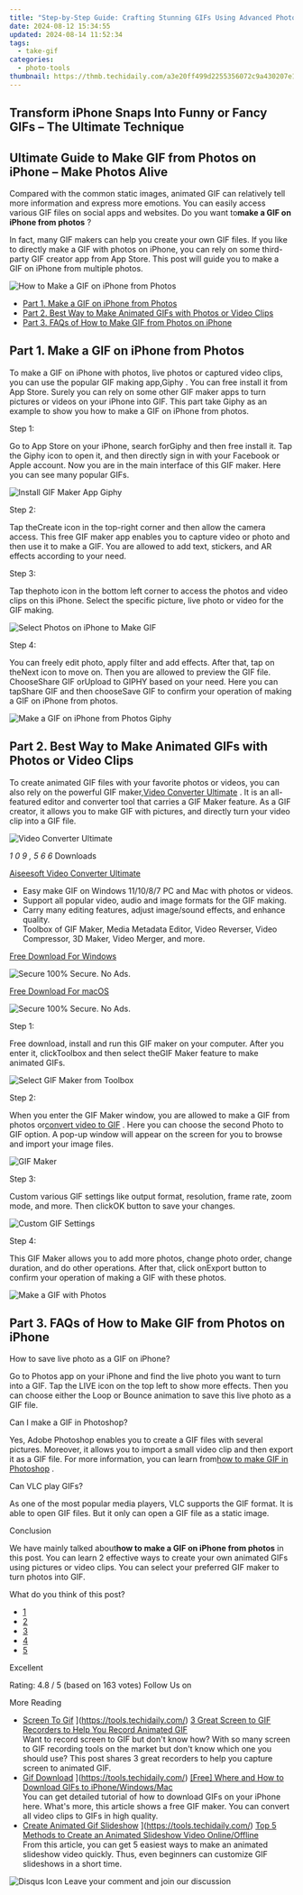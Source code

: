 ```yaml
---
title: "Step-by-Step Guide: Crafting Stunning GIFs Using Advanced Photo Editing Tools Beyond Photoshop"
date: 2024-08-12 15:34:55
updated: 2024-08-14 11:52:34
tags:
  - take-gif
categories:
  - photo-tools
thumbnail: https://thmb.techidaily.com/a3e20ff499d2255356072c9a430207e141738c946eb7be64c4d7f5c5a7b7d178.jpg
---
```


## Transform iPhone Snaps Into Funny or Fancy GIFs – The Ultimate Technique

## Ultimate Guide to Make GIF from Photos on iPhone – Make Photos Alive

 Compared with the common static images, animated GIF can relatively tell more information and express more emotions. You can easily access various GIF files on social apps and websites. Do you want to**make a GIF on iPhone from photos** ?

 In fact, many GIF makers can help you create your own GIF files. If you like to directly make a GIF with photos on iPhone, you can rely on some third-party GIF creator app from App Store. This post will guide you to make a GIF on iPhone from multiple photos.

![How to Make a GIF on iPhone from Photos](https://www.aiseesoft.com/images/how-to/make-gif-from-photos-on-iphone/make-gif-from-photos-on-iphone.jpg)

* [Part 1. Make a GIF on iPhone from Photos](https://tools.techidaily.com/)
* [Part 2. Best Way to Make Animated GIFs with Photos or Video Clips](https://tools.techidaily.com/)
* [Part 3. FAQs of How to Make GIF from Photos on iPhone](https://tools.techidaily.com/)

## Part 1\. Make a GIF on iPhone from Photos

 To make a GIF on iPhone with photos, live photos or captured video clips, you can use the popular GIF making app,Giphy . You can free install it from App Store. Surely you can rely on some other GIF maker apps to turn pictures or videos on your iPhone into GIF. This part take Giphy as an example to show you how to make a GIF on iPhone from photos.

Step 1:

 Go to App Store on your iPhone, search forGiphy and then free install it. Tap the Giphy icon to open it, and then directly sign in with your Facebook or Apple account. Now you are in the main interface of this GIF maker. Here you can see many popular GIFs.

![Install GIF Maker App Giphy](https://www.aiseesoft.com/images/how-to/make-gif-from-photos-on-iphone/install-gif-maker-app-giphy.jpg)

Step 2:

 Tap theCreate icon in the top-right corner and then allow the camera access. This free GIF maker app enables you to capture video or photo and then use it to make a GIF. You are allowed to add text, stickers, and AR effects according to your need.

Step 3:

 Tap thephoto icon in the bottom left corner to access the photos and video clips on this iPhone. Select the specific picture, live photo or video for the GIF making.

![Select Photos on iPhone to Make GIF](https://www.aiseesoft.com/images/how-to/make-gif-from-photos-on-iphone/select-photos-on-iphone-to-make-gif.jpg)

Step 4:

 You can freely edit photo, apply filter and add effects. After that, tap on theNext icon to move on. Then you are allowed to preview the GIF file. ChooseShare GIF orUpload to GIPHY based on your need. Here you can tapShare GIF and then chooseSave GIF to confirm your operation of making a GIF on iPhone from photos.

![Make a GIF on iPhone from Photos Giphy](https://www.aiseesoft.com/images/how-to/make-gif-from-photos-on-iphone/make-a-gif-on-iphone-from-photos-giphy.jpg)

## Part 2\. Best Way to Make Animated GIFs with Photos or Video Clips

 To create animated GIF files with your favorite photos or videos, you can also rely on the powerful GIF maker,[Video Converter Ultimate](https://tools.techidaily.com/aiseesoft/video-converter-ultimate/) . It is an all-featured editor and converter tool that carries a GIF Maker feature. As a GIF creator, it allows you to make GIF with pictures, and directly turn your video clip into a GIF file.

![Video Converter Ultimate](https://www.aiseesoft.com/images/video-converter-ultimate/box-2.png)

_1_ _0_ _9_ _,_ _5_ _6_ _6_  Downloads

[Aiseesoft Video Converter Ultimate](https://tools.techidaily.com/aiseesoft/video-converter-ultimate/)

* Easy make GIF on Windows 11/10/8/7 PC and Mac with photos or videos.
* Support all popular video, audio and image formats for the GIF making.
* Carry many editing features, adjust image/sound effects, and enhance quality.
* Toolbox of GIF Maker, Media Metadata Editor, Video Reverser, Video Compressor, 3D Maker, Video Merger, and more.

[Free Download For Windows](https://secure.2checkout.com/order/cart.php?PRODS=4575878&QTY=1&AFFILIATE=108875)

![Secure](https://www.aiseesoft.com/images/product/secure.svg) 100% Secure. No Ads.

[Free Download For macOS](https://secure.2checkout.com/order/cart.php?PRODS=4594445&QTY=1&AFFILIATE=108875)

![Secure](https://www.aiseesoft.com/images/product/secure.svg) 100% Secure. No Ads.

Step 1:

 Free download, install and run this GIF maker on your computer. After you enter it, clickToolbox and then select theGIF Maker feature to make animated GIFs.

![Select GIF Maker from Toolbox](https://www.aiseesoft.com/images/video-converter-ultimate/select-gif-maker-from-toolbox-vcu.jpg)

Step 2:

 When you enter the GIF Maker window, you are allowed to make a GIF from photos or[convert video to GIF](https://tools.techidaily.com/) . Here you can choose the second Photo to GIF option. A pop-up window will appear on the screen for you to browse and import your image files.

![GIF Maker](https://www.aiseesoft.com/images/video-converter-ultimate/gif-maker-vcu.jpg)

Step 3:

 Custom various GIF settings like output format, resolution, frame rate, zoom mode, and more. Then clickOK button to save your changes.

![Custom GIF Settings](https://www.aiseesoft.com/images/video-converter-ultimate/custom-gif-settings-vcu.jpg)

Step 4:

 This GIF Maker allows you to add more photos, change photo order, change duration, and do other operations. After that, click onExport button to confirm your operation of making a GIF with these photos.

![Make a GIF with Photos](https://www.aiseesoft.com/images/video-converter-ultimate/make-a-gif-with-photos.jpg)

## Part 3\. FAQs of How to Make GIF from Photos on iPhone

How to save live photo as a GIF on iPhone?

 Go to Photos app on your iPhone and find the live photo you want to turn into a GIF. Tap the LIVE icon on the top left to show more effects. Then you can choose either the Loop or Bounce animation to save this live photo as a GIF file.

Can I make a GIF in Photoshop?

 Yes, Adobe Photoshop enables you to create a GIF files with several pictures. Moreover, it allows you to import a small video clip and then export it as a GIF file. For more information, you can learn from[how to make GIF in Photoshop](https://tools.techidaily.com/) .

Can VLC play GIFs?

 As one of the most popular media players, VLC supports the GIF format. It is able to open GIF files. But it only can open a GIF file as a static image.

Conclusion

 We have mainly talked about**how to make a GIF on iPhone from photos** in this post. You can learn 2 effective ways to create your own animated GIFs using pictures or video clips. You can select your preferred GIF maker to turn photos into GIF.

What do you think of this post?

* [1](https://tools.techidaily.com/)
* [2](https://tools.techidaily.com/)
* [3](https://tools.techidaily.com/)
* [4](https://tools.techidaily.com/)
* [5](https://tools.techidaily.com/)

Excellent

Rating: 4.8 / 5 (based on 163 votes) Follow Us on [](https://www.facebook.com/aiseesoft) [](https://twitter.com/AiseesoftStudio) [](https://www.youtube.com/c/aiseesoft)

More Reading

* [Screen To Gif](https://www.aiseesoft.com/images/more-reading/screen-to-gif-s.jpg) ](https://tools.techidaily.com/) [3 Great Screen to GIF Recorders to Help You Record Animated GIF](https://tools.techidaily.com/)  
 Want to record screen to GIF but don't know how? With so many screen to GIF recording tools on the market but don't know which one you should use? This post shares 3 great recorders to help you capture screen to animated GIF.
* [Gif Download](https://www.aiseesoft.com/images/more-reading/gif-download-s.jpg) ](https://tools.techidaily.com/) [ \[Free\] Where and How to Download GIFs to iPhone/Windows/Mac](https://tools.techidaily.com/)  
 You can get detailed tutorial of how to download GIFs on your iPhone here. What's more, this article shows a free GIF maker. You can convert all video clips to GIFs in high quality.
* [Create Animated Gif Slideshow](https://www.aiseesoft.com/images/more-reading/create-animated-gif-slideshow-s.jpg) ](https://tools.techidaily.com/) [Top 5 Methods to Create an Animated Slideshow Video Online/Offline](https://tools.techidaily.com/)  
 From this article, you can get 5 easiest ways to make an animated slideshow video quickly. Thus, even beginners can customize GIF slideshows in a short time.

![Disqus Icon](https://www.aiseesoft.com/images/article/disqus-icon.png) Leave your comment and join our discussion

<ins class="adsbygoogle"
     style="display:block"
     data-ad-format="autorelaxed"
     data-ad-client="ca-pub-7571918770474297"
     data-ad-slot="1223367746"></ins>



<ins class="adsbygoogle"
     style="display:block"
     data-ad-client="ca-pub-7571918770474297"
     data-ad-slot="8358498916"
     data-ad-format="auto"
     data-full-width-responsive="true"></ins>

